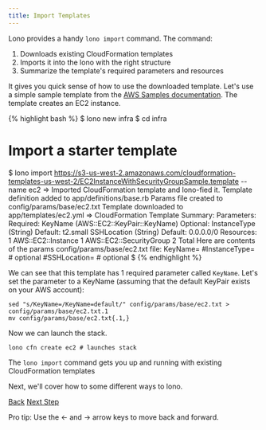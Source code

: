 ```yaml
---
title: Import Templates
---
```


Lono provides a handy `lono import` command. The command:

1. Downloads existing CloudFormation templates
2. Imports it into the lono with the right structure
3. Summarize the template's required parameters and resources

It gives you quick sense of how to use the downloaded template.  Let's use a simple sample template from the [AWS Samples documentation](https://docs.aws.amazon.com/AWSCloudFormation/latest/UserGuide/sample-templates-services-us-west-2.html#w2ab2c23c48c13c15).  The template creates an EC2 instance.

{% highlight bash %}
$ lono new infra
$ cd infra
# Import a starter template
$ lono import https://s3-us-west-2.amazonaws.com/cloudformation-templates-us-west-2/EC2InstanceWithSecurityGroupSample.template --name ec2
=> Imported CloudFormation template and lono-fied it.
Template definition added to app/definitions/base.rb
Params file created to config/params/base/ec2.txt
Template downloaded to app/templates/ec2.yml
=> CloudFormation Template Summary:
Parameters:
Required:
  KeyName (AWS::EC2::KeyPair::KeyName)
Optional:
  InstanceType (String) Default: t2.small
  SSHLocation (String) Default: 0.0.0.0/0
Resources:
  1 AWS::EC2::Instance
  1 AWS::EC2::SecurityGroup
  2 Total
Here are contents of the params config/params/base/ec2.txt file:
KeyName=
#InstanceType=        # optional
#SSHLocation=         # optional
$
{% endhighlight %}

We can see that this template has 1 required parameter called `KeyName`.  Let's set the parameter to a KeyName (assuming that the default KeyPair exists on your AWS account):

```
sed "s/KeyName=/KeyName=default/" config/params/base/ec2.txt > config/params/base/ec2.txt.1
mv config/params/base/ec2.txt{.1,}
```

Now we can launch the stack.

```
lono cfn create ec2 # launches stack
````

The `lono import` command gets you up and running with existing CloudFormation templates

Next, we'll cover how to some different ways to lono.

<a id="prev" class="btn btn-basic" href="{% link docs.md %}">Back</a>
<a id="next" class="btn btn-primary" href="{% link _docs/install.md %}">Next Step</a>
<p class="keyboard-tip">Pro tip: Use the <- and -> arrow keys to move back and forward.</p>

